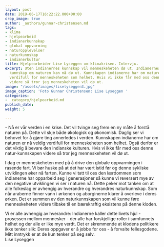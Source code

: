 ```yaml
---
layout: post
date: 2019-06-17T16:22:22.000+00:00
crop_image: true
author: _authors/gunnar-christensen.md
tags:
- klima
- hjelpearbeid
- indianerkunnskap
- global oppvarming
- naturopplevelser
- naturkunnskap
- indianerkultur
title: Hjelpearbeider Lise Lyseggen om klimakrisen. Intervju.
excerpt: Uten indianernes kunnskap vil menneskeheten dø ut. Indianernes verdifulle
  kunnskap om naturen kan nå dø ut. Kunnskapen indianerne har om naturen er veldig
  verdifull for menneskeheten som helhet. Hvis vi ikke får med oss denne naturkunnskapen
  videre så tror jeg menneskeheten vil dø ut.
image: "/assets/images/liselyseggen3.jpg"
image_caption: 'Foto Gunnar Christensen: Lise Lyseggen '
categories:
- _category/hjelpearbeid.md
publish_date: 
weight: 5

---
```

\- Nå er vår verden i en krise. Det vil tvinge seg frem en ny måte å forstå naturen på. Dette vil skje både økologisk og økonomisk. Daglig ser vi behovet for å gjøre ting annerledes i verden. Kunnskapen indianerne har om naturen er nå veldig verdifull for menneskeheten som helhet. Også derfor er det viktig å bevare den indianske kulturen. Hvis vi ikke får med oss denne natur-kunnskapen videre så tror jeg menneskeheten vil dø ut.

I dag er menneskeheten med på å drive den globale oppvarmingen i rasende fart. Vi bør huske på at det har vært istid før og denne sykliske utviklingen øker nå farten. Kunne vi tatt til oss den lærdommen som indianerne har opparbeid seg i generasjoner så kunne vi reversert mye av den negative utviklingen vi ser i naturen nå. Dette peker mot tanken om at alle folkeslag er avhengig av hverandre og hverandres naturkunnskap. Som når araberne finner vann i ørkenen og aborginerne klarer å overleve i deres ørken. Det er summen av den naturkunnskapen som vil kunne føre menneskeheten videre tilbake til en bærekraftig eksistens på denne kloden.

Vi er alle avhengig av hverandre: Indianerne kaller dette livets hjul - prosessen mellom mennesker - der alle har forskjellige roller i samfunnets helhet og der alle er like mye verdt. Det er skremmende at klodens politikere ikke tenker slik: Deres oppgaver er å jobbe for oss - å forvalte fellesgodene. Mitt inntrykk er at de kun tenker på seg selv.   
Lise Lyseggen
